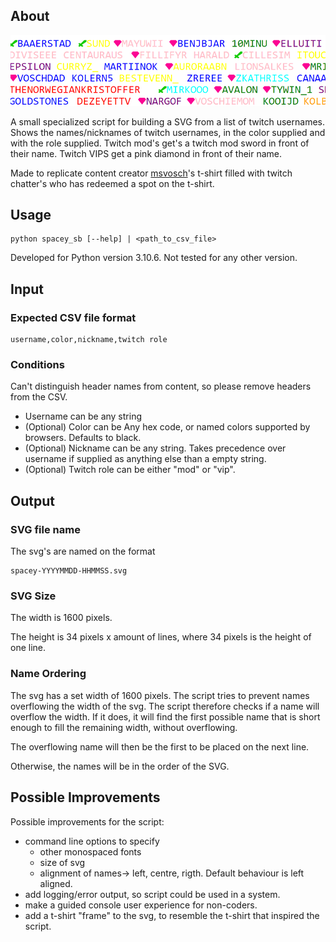 ## About

![example image](./media/example_output.png)

A small specialized script for building a SVG from a list of twitch usernames.
Shows the names/nicknames of twitch usernames, in the color supplied and with
the role supplied. Twitch mod's get's a twitch mod sword in front of their
name. Twitch VIPS get a pink diamond in front of their name.

Made to replicate content creator [msvosch](https://www.twitch.tv/msvosch)'s t-shirt
filled with twitch chatter's who has redeemed a spot on the t-shirt.

## Usage

    python spacey_sb [--help] | <path_to_csv_file>

Developed for Python version 3.10.6. Not tested for any other version.

## Input

### Expected CSV file format

    username,color,nickname,twitch role

### Conditions

Can't distinguish header names from content, so please remove headers from the CSV.

- Username can be any string
- (Optional) Color can be Any hex code, or named colors supported by browsers. Defaults to black.
- (Optional) Nickname can be any string. Takes precedence over username if supplied as anything else than a empty string.
- (Optional) Twitch role can be either "mod" or "vip".

## Output

### SVG file name

The svg's are named on the format

    spacey-YYYYMMDD-HHMMSS.svg

### SVG Size

The width is 1600 pixels.

The height is 34 pixels x amount of lines, where 34 pixels is the height of one line.

### Name Ordering

The svg has a set width of 1600 pixels. The script tries to prevent names overflowing the width of the svg. The script therefore checks if a name will overflow the width. If it does, it will find the first possible name that is short enough to fill the remaining width, without overflowing.

The overflowing name will then be the first to be placed on the next line.

Otherwise, the names will be in the order of the SVG.

## Possible Improvements

Possible improvements for the script:

- command line options to specify
  - other monospaced fonts
  - size of svg
  - alignment of names-> left, centre, rigth. Default behaviour is left aligned.
- add logging/error output, so script could be used in a system.
- make a guided console user experience for non-coders.
- add a t-shirt "frame" to the svg, to resemble the t-shirt that inspired the script.
